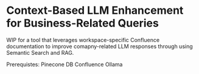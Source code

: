 # Context-Based LLM Enhancement for Business-Related Queries
WIP for a tool that leverages workspace-specific Confluence documentation to improve comapny-related LLM responses through using Semantic Search and RAG. 

Prerequistes:
Pinecone DB
Confluence
Ollama